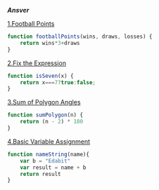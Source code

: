 ***Ansver***

[1.Football Points](https://edabit.com/challenge/GwvwXHWCThHZrR7xu)

```js
function footballPoints(wins, draws, losses) {
	return wins*3+draws
}


```

[2.Fix the Expression](https://edabit.com/challenge/FipbQSYquQLPZ8QXG)

```js
function isSeven(x) {
	return x===7?true:false;
}


```

[3.Sum of Polygon Angles](https://edabit.com/challenge/fBJyQSe5Jmbm9hPAG)

```js
function sumPolygon(n) {
	return (n - 2) * 180
}


```

[4.Basic Variable Assignment](https://edabit.com/challenge/ZNwHGgHvsdnYwJ5WK)

```js
function nameString(name){
	var b = "Edabit"
	var result = name + b
  	return result
}


```